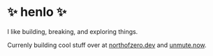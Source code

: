 # ✨ henlo ✨
I like building, breaking, and exploring things.

Currenly building cool stuff over at [northofzero.dev](https://www.northofzero.dev/) and [unmute.now](https://unmute.now).
